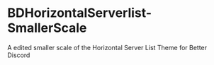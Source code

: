 # BDHorizontalServerlist-SmallerScale
A edited smaller scale of the Horizontal Server List Theme for Better Discord
